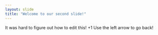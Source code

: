 ```yaml
---
layout: slide
title: "Welcome to our second slide!"
---
```

It was hard to figure out how to edit this! +1
Use the left arrow to go back!

